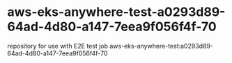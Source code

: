 # aws-eks-anywhere-test-a0293d89-64ad-4d80-a147-7eea9f056f4f-70
repository for use with E2E test job aws-eks-anywhere-test:a0293d89-64ad-4d80-a147-7eea9f056f4f-70
